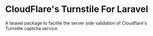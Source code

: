 # CloudFlare's Turnstile For Laravel

A laravel package to facilite the server side validation of Cloudflare's Turnstile captcha service.
